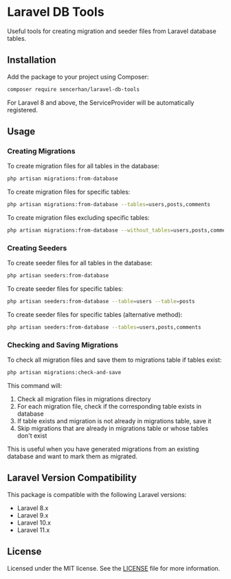 # Laravel DB Tools

Useful tools for creating migration and seeder files from Laravel database tables.

## Installation

Add the package to your project using Composer:

```bash
composer require sencerhan/laravel-db-tools
```

For Laravel 8 and above, the ServiceProvider will be automatically registered.

## Usage

### Creating Migrations

To create migration files for all tables in the database:

```bash
php artisan migrations:from-database
```

To create migration files for specific tables:

```bash
php artisan migrations:from-database --tables=users,posts,comments
```

To create migration files excluding specific tables:

```bash
php artisan migrations:from-database --without_tables=users,posts,comments
```

### Creating Seeders

To create seeder files for all tables in the database:

```bash
php artisan seeders:from-database
```

To create seeder files for specific tables:

```bash
php artisan seeders:from-database --table=users --table=posts
```

To create seeder files for specific tables (alternative method):

```bash
php artisan seeders:from-database --tables=users,posts,comments
```

### Checking and Saving Migrations

To check all migration files and save them to migrations table if tables exist:

```bash
php artisan migrations:check-and-save
```

This command will:
1. Check all migration files in migrations directory
2. For each migration file, check if the corresponding table exists in database
3. If table exists and migration is not already in migrations table, save it
4. Skip migrations that are already in migrations table or whose tables don't exist

This is useful when you have generated migrations from an existing database and want to mark them as migrated.

## Laravel Version Compatibility

This package is compatible with the following Laravel versions:
- Laravel 8.x
- Laravel 9.x
- Laravel 10.x
- Laravel 11.x

## License

Licensed under the MIT license. See the [LICENSE](LICENSE) file for more information.